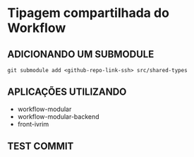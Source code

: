 # Tipagem compartilhada do Workflow

## ADICIONANDO UM SUBMODULE
  ``` git submodule add <github-repo-link-ssh> src/shared-types ```

## APLICAÇÕES UTILIZANDO
- workflow-modular
- workflow-modular-backend
- front-ivrim

## TEST COMMIT